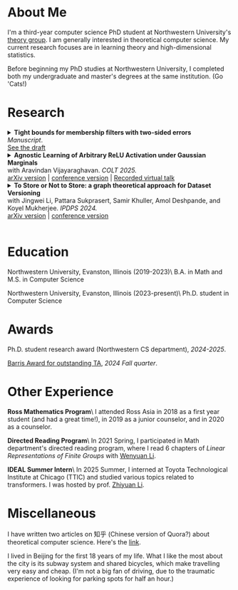 # About Me

I'm a third-year computer science PhD student at Northwestern University's [theory group](https://theory.cs.northwestern.edu/). I am generally interested in theoretical computer science. My current research focuses are in learning theory and high-dimensional statistics.  

Before beginning my PhD studies at Northwestern University, I completed both my undergraduate and master's degrees at the same institution. (Go 'Cats!)

# Research

<details>
<summary>
<strong>Tight bounds for membership filters with two-sided errors</strong><br>
<em>Manuscript</em>.<br/>
<a href="/assets/main.pdf">See the draft</a>
</summary>

<strong>Summary:</strong> This work establishes tight bounds for membership filters that allow both false positives and false negatives, providing fundamental limits on the trade-offs between space efficiency and error rates. Our bounds generalizes the log 1/FPR classical lower bound, and has an intuitive representation using KL divergence. 

</details>

<details>
<summary>
<strong>Agnostic Learning of Arbitrary ReLU Activation under Gaussian Marginals</strong><br>
with Aravindan Vijayaraghavan. <em>COLT 2025.</em><br>
<a href="https://arxiv.org/abs/2411.14349">arXiv version</a> | <a href="https://raw.githubusercontent.com/mlresearch/v291/main/assets/guo25a/guo25a.pdf">conference version</a> | <a href="https://youtu.be/bXVM10VRfcI?si=6dDID4kokQpQcaD2">Recorded virtual talk</a> 
</summary>

<strong>Summary:</strong> We gave the first algorithm for agnostic PAC learning of an arbitrarily biased ReLU neuron under Gaussian input distributions, up to constant approximation. We also showed hardness separation bewteen SQ (statistical query) and CSQ (correlational statistical query) models for this problem. In particular, most gradient-based algorithm would fail to obtain constant approximation. 

</details>

<details>
<summary><strong>To Store or Not to Store: a graph theoretical approach for Dataset Versioning</strong><br>
with Jingwei Li, Pattara Sukprasert, Samir Khuller, Amol Deshpande, and Koyel Mukherjee. 
<em>IPDPS 2024.</em> <br>
<a href="https://arxiv.org/abs/2402.11741">arXiv version</a> | <a href="https://ieeexplore.ieee.org/document/10579114">conference version</a>
</summary>

<strong>Summary:</strong> We study a graph-theoretic framework for dataset versioning that optimizes storage costs while maintaining retrieval costs of different versions. On the theory side, we showed the first hardness of approximation results and gave provably near-optimal algorithms for tree-like graphs (bounded treewidth). Our findings also led to better practical heuristics, providing up to 1000x speedup for the "MinSum Retrieval" problem on real-world Github repos. 

</details>
</br>

# Education

Northwestern University, Evanston, Illinois (2019-2023)\\
B.A. in Math and M.S. in Computer Science

Northwestern University, Evanston, Illinois (2023-present)\\
Ph.D. student in Computer Science

# Awards

Ph.D. student research award (Northwestern CS department), _2024-2025_. 

[Barris Award for outstanding TA](https://www.mccormick.northwestern.edu/computer-science/news-events/news/articles/2025/northwestern-cs-announces-fall-2024-winter-2025-outstanding-teaching-assistants-and-peer-mentors.html), _2024 Fall quarter_. 

# Other Experience

**Ross Mathematics Program**\\
I attended Ross Asia in 2018 as a first year student (and had a great time!), in 2019 as a junior counselor, and in 2020 as a counselor. 

**Directed Reading Program**\\
In 2021 Spring, I participated in Math department's directed reading program, where I read 6 chapters of _Linear Representations of Finite Groups_ with [Wenyuan Li](https://wenyuanli1995-math.github.io/). 

**IDEAL Summer Intern**\\
In 2025 Summer, I interned at Toyota Technological Institute at Chicago (TTIC) and studied various topics related to transformers. I was hosted by prof. [Zhiyuan Li](https://zhiyuanli.ttic.edu/).

# Miscellaneous

I have written two articles on 知乎 (Chinese version of Quora?) about theoretical computer science. Here's the [link](https://zhuanlan.zhihu.com/p/643661983). 

I lived in Beijing for the first 18 years of my life. What I like the most about the city is its subway system and shared bicycles, which make travelling very easy and cheap. (I'm not a big fan of driving, due to the traumatic experience of looking for parking spots for half an hour.) 
